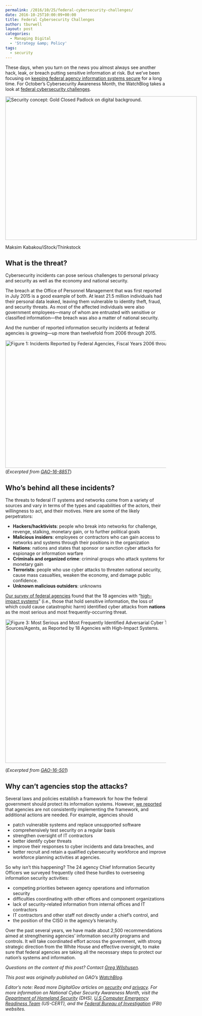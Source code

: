 ```yaml
---
permalink: /2016/10/25/federal-cybersecurity-challenges/
date: 2016-10-25T10:00:09+00:00
title: Federal Cybersecurity Challenges
author: tburwell
layout: post
categories:
  - Managing Digital
  - 'Strategy &amp; Policy'
tags:
  - security
---
```


These days, when you turn on the news you almost always see another hack, leak, or breach putting sensitive information at risk. But we’ve been focusing on <a href="http://www.gao.gov/highrisk/ensuring_the_security_federal_government_information_systems/why_did_study?utm_source=blog&utm_medium=social&utm_campaign=watchblog" target="_blank">keeping federal agency information systems secure</a> for a long time. For October’s Cybersecurity Awareness Month, the WatchBlog takes a look at <a href="http://gao.gov/key_issues/cybersecurity/issue_summary?utm_source=blog&utm_medium=social&utm_campaign=watchblog" target="_blank">federal cybersecurity challenges</a>. <span id="more-4956"></span>

<div id="attachment_381501" style="width: 610px" class="wp-caption aligncenter">
  <img class="size-full wp-image-381501" src="https://s3.amazonaws.com/sitesusa/wp-content/uploads/sites/212/2016/10/600-x-450-Security-concept-Gold-Closed-Padlock-on-digital-background-Maksim-Kabakou-iStock-Thinkstock-166739999.jpg" alt="Security concept: Gold Closed Padlock on digital background." width="600" height="450" />
  
  <p class="wp-caption-text">
    Maksim Kabakou/iStock/Thinkstock
  </p>
</div>

## What is the threat?

Cybersecurity incidents can pose serious challenges to personal privacy and security as well as the economy and national security.

The breach at the Office of Personnel Management that was first reported in July 2015 is a good example of both. At least 21.5 million individuals had their personal data leaked, leaving them vulnerable to identity theft, fraud, and security threats. As most of the affected individuals were also government employees—many of whom are entrusted with sensitive or classified information—the breach was also a matter of national security.

And the number of reported information security incidents at federal agencies is growing—up more than twelvefold from 2006 through 2015.

<img class="aligncenter size-full wp-image-381471" src="https://s3.amazonaws.com/sitesusa/wp-content/uploads/sites/212/2016/10/600-x-400-Federal-Cybersecurity-Challenges_gao-16-885t_fig11.jpg" alt="Figure 1: Incidents Reported by Federal Agencies, Fiscal Years 2006 through 2015." width="600" height="400" /><a href="https://gaotest.files.wordpress.com/2016/10/gao-16-885t_fig11.jpg" target="_blank"><br /> </a>(_Excerpted from <a href="http://gao.gov/products/GAO-16-885T?utm_source=blog&utm_medium=social&utm_campaign=watchblog" target="_blank">GAO-16-885T</a>_)

## Who’s behind all these incidents?

The threats to federal IT systems and networks come from a variety of sources and vary in terms of the types and capabilities of the actors, their willingness to act, and their motives. Here are some of the likely perpetrators:

  * **Hackers/hacktivists**: people who break into networks for challenge, revenge, stalking, monetary gain, or to further political goals
  * **Malicious insiders**: employees or contractors who can gain access to networks and systems through their positions in the organization
  * **Nations**: nations and states that sponsor or sanction cyber attacks for espionage or information warfare
  * **Criminals and organized crime**: criminal groups who attack systems for monetary gain
  * **Terrorists**: people who use cyber attacks to threaten national security, cause mass casualties, weaken the economy, and damage public confidence.
  * **Unknown malicious outsiders**: unknowns

<a href="http://gao.gov/products/GAO-16-501?utm_source=blog&utm_medium=social&utm_campaign=watchblog" target="_blank">Our survey of federal agencies</a> found that the 18 agencies with “<a href="https://blog.gao.gov/2016/06/24/securing-the-nations-most-sensitive-information-podcast/" target="_blank">high-impact systems</a>” (i.e., those that hold sensitive information, the loss of which could cause catastrophic harm) identified cyber attacks from **nations** as the most serious and most frequently-occurring threat.

<img class="aligncenter size-full wp-image-381481" src="https://s3.amazonaws.com/sitesusa/wp-content/uploads/sites/212/2016/10/600-x-450-Federal-Cybersecurity-Challenges_gao-16-501_fig3.jpg" alt="Figure 3: Most Serious and Most Frequently Identified Adversarial Cyber Threat Sources/Agents, as Reported by 18 Agencies with High-Impact Systems." width="600" height="450" />

(_Excerpted from_ <a href="http://www.gao.gov/products/GAO-16-501?utm_source=blog&utm_medium=social&utm_campaign=watchblog" target="_blank"><em>GAO-16-501</em></a>)

## Why can’t agencies stop the attacks?

Several laws and policies establish a framework for how the federal government should protect its information systems. However, <a href="http://gao.gov/products/GAO-16-885T?utm_source=blog&utm_medium=social&utm_campaign=watchblog" target="_blank">we reported</a> that agencies are not consistently implementing the framework, and additional actions are needed. For example, agencies should

  * patch vulnerable systems and replace unsupported software
  * comprehensively test security on a regular basis
  * strengthen oversight of IT contractors
  * better identify cyber threats
  * improve their responses to cyber incidents and data breaches, and
  * better recruit and retain a qualified cybersecurity workforce and improve workforce planning activities at agencies.

So why isn’t this happening? The 24 agency Chief Information Security Officers we surveyed frequently cited these hurdles to overseeing information security activities:

  * competing priorities between agency operations and information security
  * difficulties coordinating with other offices and component organizations
  * lack of security-related information from internal offices and IT contractors
  * IT contractors and other staff not directly under a chief’s control, and
  * the position of the CISO in the agency’s hierarchy.

Over the past several years, we have made about 2,500 recommendations aimed at strengthening agencies’ information security programs and controls. It will take coordinated effort across the government, with strong strategic direction from the White House and effective oversight, to make sure that federal agencies are taking all the necessary steps to protect our nation’s systems and information.

_Questions on the content of this post? Contact [Greg Wilshusen](mailto:wilshuseng@gao.gov)._

<div class="hdivider">
</div>

_This post was originally published on GAO&#8217;s [WatchBlog](https://blog.gao.gov/)._ 

_Editor&#8217;s note: Read more DigitalGov articles on [security](https://www.digitalgov.gov/tag/security/) and [privacy](https://www.digitalgov.gov/tag/privacy/). For more information on National Cyber Security Awareness Month, visit the [Department of Homeland Security](https://www.dhs.gov/national-cyber-security-awareness-month) (DHS), [U.S Computer Emergency Readiness Team](https://www.us-cert.gov/ncas/current-activity/2016/10/25/Week-Four-National-Cyber-Security-Awareness-Month) (US-CERT), and the [Federal Bureau of Investigation](https://www.fbi.gov/news/stories/national-cyber-security-awareness-month-2016) (FBI) websites._
